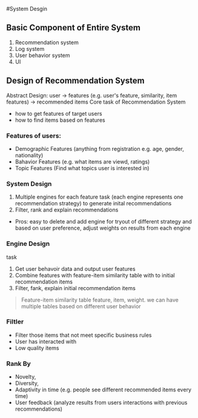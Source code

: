 #System Desgin

## Basic Component of Entire System
1. Recommendation system
2. Log system
3. User behavior system
4. UI

## Design of Recommendation System
Abstract Design: user -> features (e.g. user's feature, similarity, item features) -> recommended items
Core task of Recommendation System
- how to get features of target users
- how to find items based on features

### Features of users:
- Demographic Features (anything from registration e.g. age, gender, nationality)
- Bahavior Features (e.g. what items are viewd, ratings)
- Topic Features (Find what topics user is interested in)

### System Design 
1. Multiple engines for each feature task (each engine represents one recommendation strategy) to generate inital recommendations
2. Filter, rank and explain recommendations 

- Pros: easy to delete and add engine for tryout of different strategy and based on user preference, 
adjust weights on results from each engine

### Engine Design
task
1. Get user behavoir data and output user features
2. Combine features with feature-item similarity table with to initial recommendation items
3. Filter, fank, explain initial recommendation items

> Feature-item similarity table feature, item, weight. we can have multiple tables based on different user behavior

### Filtler 
- Filter those items that not meet specific business rules 
- User has interacted with 
- Low quality items

### Rank By
- Novelty, 
- Diversity, 
- Adaptivity in time (e.g. people see different recommended items every time) 
- User feedback (analyze results from users interactions with previous recommendations)


